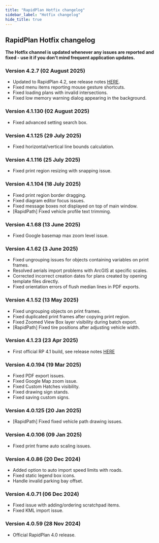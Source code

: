 ```yaml
---
title: "RapidPlan Hotfix changelog"
sidebar_label: "Hotfix changelog"
hide_title: true
---
```


## RapidPlan Hotfix changelog

**The Hotfix channel is updated whenever any issues are reported and fixed - use it if you don't mind frequent application updates.**

### Version 4.2.7 (02 August 2025)
* Updated to RapidPlan 4.2, see release notes [HERE](https://help.invarion.com/rapidplan/release-notes/official/).
* Fixed menu items reporting mouse gesture shortcuts.
* Fixed loading plans with invalid intersections.
* Fixed low memory warning dialog appearing in the background.

### Version 4.1.130 (02 August 2025)
* Fixed advanced setting search box.

### Version 4.1.125 (29 July 2025)
* Fixed horizontal/vertical line bounds calculation.

### Version 4.1.116 (25 July 2025)
* Fixed print region resizing with snapping issue.

### Version 4.1.104 (18 July 2025)
* Fixed print region border dragging.
* Fixed diagram editor focus issues.
* Fixed message boxes not displayed on top of main window.
* [RapidPath] Fixed vehicle profile text trimming.

### Version 4.1.68 (13 June 2025)
* Fixed Google basemap max zoom level issue.

### Version 4.1.62 (3 June 2025)
* Fixed ungrouping issues for objects containing variables on print frames.
* Resolved aerials import problems with ArcGIS at specific scales.
* Corrected incorrect creation dates for plans created by opening template files directly.
* Fixed orientation errors of flush median lines in PDF exports.

### Version 4.1.52 (13 May 2025)
* Fixed ungrouping objects on print frames.
* Fixed duplicated print frames after copying print region.
* Fixed Zoomed View Box layer visibility during batch export.
* [RapidPath] Fixed tire positions after adjusting vehicle width.

### Version 4.1.23 (23 Apr 2025)
* First official RP 4.1 build, see release notes [HERE](https://help.invarion.com/rapidplan/release-notes/official/)

### Version 4.0.194 (19 Mar 2025) 
* Fixed PDF export issues.
* Fixed Google Map zoom issue.
* Fixed Custom Hatches visibility.
* Fixed drawing sign stands.
* Fixed saving custom signs.

### Version 4.0.125 (20 Jan 2025) 
* [RapidPath] Fixed fixed vehicle path drawing issues.
 
### Version 4.0.106 (09 Jan 2025)
* Fixed print frame auto scaling issues.
 
### Version 4.0.86 (20 Dec 2024)
* Added option to auto import speed limits with roads.
* Fixed static legend box icons.
* Handle invalid parking bay offset.
 
### Version 4.0.71 (06 Dec 2024)
* Fixed issue with adding/ordering scratchpad items.
* Fixed KML import issue.
 
### Version 4.0.59 (28 Nov 2024)
* Official RapidPlan 4.0 release.
